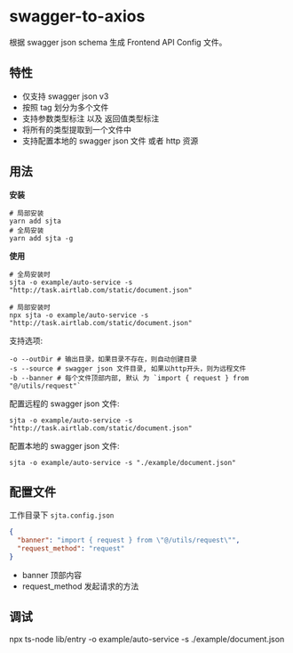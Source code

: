 # swagger-to-axios

根据 swagger json schema 生成 Frontend API Config 文件。

## 特性

- 仅支持 swagger json v3
- 按照 tag 划分为多个文件
- 支持参数类型标注 以及 返回值类型标注
- 将所有的类型提取到一个文件中
- 支持配置本地的 swagger json 文件 或者 http 资源

## 用法

**安装**
```shell
# 局部安装
yarn add sjta
# 全局安装
yarn add sjta -g
```

**使用**
```shell
# 全局安装时
sjta -o example/auto-service -s "http://task.airtlab.com/static/document.json"

# 局部安装时
npx sjta -o example/auto-service -s "http://task.airtlab.com/static/document.json"
```

支持选项:
```text
-o --outDir # 输出目录，如果目录不存在，则自动创建目录
-s --source # swagger json 文件目录, 如果以http开头，则为远程文件
-b --banner # 每个文件顶部内部, 默认 为 `import { request } from "@/utils/request"`
```

配置远程的 swagger json 文件:
```shell
sjta -o example/auto-service -s "http://task.airtlab.com/static/document.json"
```

配置本地的 swagger json 文件:
```shell
sjta -o example/auto-service -s "./example/document.json"
```

## 配置文件

工作目录下 `sjta.config.json`

```json
{
  "banner": "import { request } from \"@/utils/request\"",
  "request_method": "request"
}
```

- banner 顶部内容
- request_method 发起请求的方法

## 调试
npx ts-node lib/entry -o example/auto-service -s ./example/document.json
